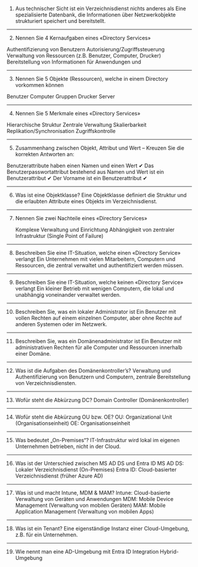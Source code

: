 
1. Aus technischer Sicht ist ein Verzeichnisdienst nichts anderes als 
Eine spezialisierte Datenbank, die Informationen über Netzwerkobjekte strukturiert speichert und bereitstellt.

---
2. Nennen Sie 4 Kernaufgaben eines «Directory Services»

Authentifizierung von Benutzern
Autorisierung/Zugriffssteuerung
Verwaltung von Ressourcen (z.B. Benutzer, Computer, Drucker)
Bereitstellung von Informationen für Anwendungen und 

---

3. Nennen Sie 5 Objekte (Ressourcen), welche in einem Directory vorkommen können

Benutzer
Computer
Gruppen
Drucker
Server

---

4. Nennen Sie 5 Merkmale eines «Directory Services»

Hierarchische Struktur
Zentrale Verwaltung
Skalierbarkeit
Replikation/Synchronisation
Zugriffskontrolle

---
5. Zusammenhang zwischen Objekt, Attribut und Wert – Kreuzen Sie die korrekten Antworten an:

Benutzerattribute haben einen Namen und einen Wert ✔
Das Benutzerpasswortattribut bestehend aus Namen und Wert ist ein Benutzerattribut ✔
Der Vorname ist ein Benutzerattribut ✔

---
6. Was ist eine Objektklasse? 
   Eine Objektklasse definiert die Struktur und die erlaubten Attribute eines Objekts im Verzeichnisdienst.

---
7. Nennen Sie zwei Nachteile eines «Directory Services»

    Komplexe Verwaltung und Einrichtung
    Abhängigkeit von zentraler Infrastruktur (Single Point of Failure)

---
8. Beschreiben Sie eine IT-Situation, welche einen «Directory Service» verlangt
   Ein Unternehmen mit vielen Mitarbeitern, Computern und Ressourcen, die zentral verwaltet und authentifiziert werden müssen.

---
9.  Beschreiben Sie eine IT-Situation, welche keinen «Directory Service» verlangt 
    Ein kleiner Betrieb mit wenigen Computern, die lokal und unabhängig voneinander verwaltet werden.

---
10.  Beschreiben Sie, was ein lokaler Administrator ist 
    Ein Benutzer mit vollen Rechten auf einem einzelnen Computer, aber ohne Rechte auf anderen Systemen oder im Netzwerk.

---
11.  Beschreiben Sie, was ein Domänenadministrator ist 
    Ein Benutzer mit administrativen Rechten für alle Computer und Ressourcen innerhalb einer Domäne.

---
12.  Was ist die Aufgaben des Domänenkontroller’s?
    Verwaltung und Authentifizierung von Benutzern und Computern, zentrale Bereitstellung von Verzeichnisdiensten.

---
13.  Wofür steht die Abkürzung DC? 
    Domain Controller (Domänenkontroller)

---
14.  Wofür steht die Abkürzung OU bzw. OE?
    OU: Organizational Unit (Organisationseinheit) OE: Organisationseinheit

---
15.  Was bedeutet „On-Premises“? 
    IT-Infrastruktur wird lokal im eigenen Unternehmen betrieben, nicht in der Cloud.

---
16.  Was ist der Unterschied zwischen MS AD DS und Entra ID 
    MS AD DS: Lokaler Verzeichnisdienst (On-Premises) 
    Entra ID: Cloud-basierter Verzeichnisdienst (früher Azure AD)

---
17.  Was ist und macht Intune, MDM & MAM? 
    Intune: Cloud-basierte Verwaltung von Geräten und Anwendungen 
    MDM: Mobile Device Management (Verwaltung von mobilen Geräten) 
    MAM: Mobile Application Management (Verwaltung von mobilen Apps)

---
18.  Was ist ein Tenant? 
    Eine eigenständige Instanz einer Cloud-Umgebung, z.B. für ein Unternehmen.
---

19.  Wie nennt man eine AD-Umgebung mit Entra ID Integration 
Hybrid-Umgebung 